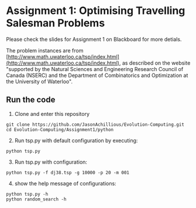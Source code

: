 # Assignment 1: Optimising Travelling Salesman Problems

Please check the slides for Assignment 1 on Blackboard for more detials.

The problem instances are from [http://www.math.uwaterloo.ca/tsp/index.html](http://www.math.uwaterloo.ca/tsp/index.html), as described on the website "supported by the Natural Sciences and Engineering Research Council of Canada (NSERC) and the Department of Combinatorics and Optimization at the University of Waterloo".

## Run the code
1. Clone and enter this repository

```
git clone https://github.com/JasonAchillious/Evolution-Computing.git
cd Evolution-Computing/Assignment1/python
```

2. Run tsp.py with default configuration by executing:

```
python tsp.py

```

3. Run tsp.py with configuration:

```
python tsp.py -f dj38.tsp -g 10000 -p 20 -m 001 
```

4. show the help message of configurations:
```
python tsp.py -h
python random_search -h
```
